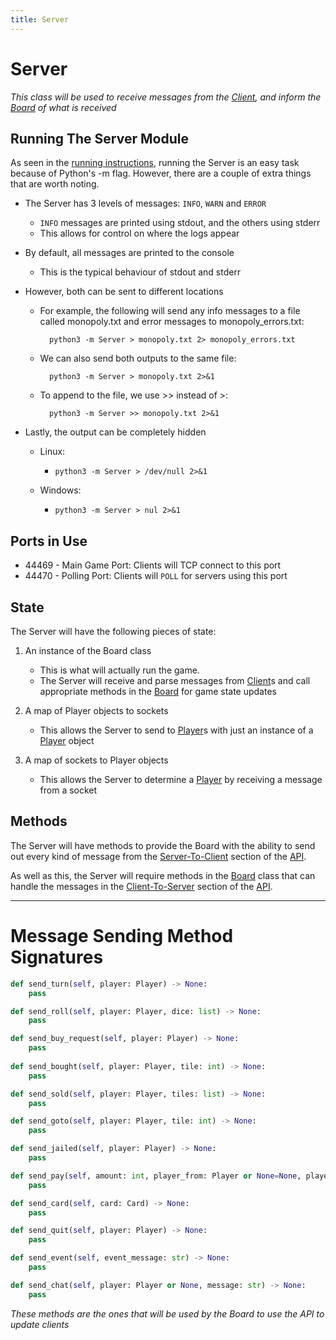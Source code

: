 ```yaml
---
title: Server
---
```


# Server
*This class will be used to receive messages from the [Client][1], and inform the [Board][2] of what is received*

## Running The Server Module
As seen in the [running instructions](.#running-the-game), running the Server is an easy task because of Python's -m flag.
However, there are a couple of extra things that are worth noting.

- The Server has 3 levels of messages: `INFO`, `WARN` and `ERROR`
    - `INFO` messages are printed using stdout, and the others using stderr
    - This allows for control on where the logs appear
    
- By default, all messages are printed to the console
    - This is the typical behaviour of stdout and stderr
    
- However, both can be sent to different locations
    - For example, the following will send any info messages to a file called monopoly.txt and error messages to monopoly_errors.txt:  
      ```
        python3 -m Server > monopoly.txt 2> monopoly_errors.txt
      ```
    - We can also send both outputs to the same file:  
      ```
        python3 -m Server > monopoly.txt 2>&1
      ```
    - To append to the file, we use >> instead of >:  
      ```
        python3 -m Server >> monopoly.txt 2>&1
      ```
      
- Lastly, the output can be completely hidden
    - Linux:
        - `python3 -m Server > /dev/null 2>&1`

    - Windows:
        - `python3 -m Server > nul 2>&1`

## Ports in Use
- 44469 - Main Game Port: Clients will TCP connect to this port
- 44470 - Polling Port: Clients will `POLL` for servers using this port

## State
The Server will have the following pieces of state:

1. An instance of the Board class
    - This is what will actually run the game.
    - The Server will receive and parse messages from [Client][1]s and call appropriate methods in the [Board][2] for game state updates
    
2. A map of Player objects to sockets
    - This allows the Server to send to [Player][3]s with just an instance of a [Player][3] object

3. A map of sockets to Player objects
    - This allows the Server to determine a [Player][3] by receiving a message from a socket
    
## Methods
The Server will have methods to provide the Board with the ability to send out every kind of message from the [Server-To-Client](https://crnbrdrck.github.io/Monopoly/API#server-to-client-commands) section of the [API][4].

As well as this, the Server will require methods in the [Board][2] class that can handle the messages in the [Client-To-Server](https://crnbrdrck.github.io/Monopoly/API#client-to-server-commands) section of the [API][4].

---

# Message Sending Method Signatures
```python
def send_turn(self, player: Player) -> None:
    pass

def send_roll(self, player: Player, dice: list) -> None:
    pass

def send_buy_request(self, player: Player) -> None:
    pass
    
def send_bought(self, player: Player, tile: int) -> None:
    pass

def send_sold(self, player: Player, tiles: list) -> None:
    pass

def send_goto(self, player: Player, tile: int) -> None:
    pass

def send_jailed(self, player: Player) -> None:
    pass

def send_pay(self, amount: int, player_from: Player or None=None, player_to: Player or None=None) -> None:
    pass

def send_card(self, card: Card) -> None:
    pass

def send_quit(self, player: Player) -> None:
    pass

def send_event(self, event_message: str) -> None:
    pass

def send_chat(self, player: Player or None, message: str) -> None:
    pass
```

_These methods are the ones that will be used by the Board to use the API to update clients_

[1]: https://crnbrdrck.github.io/Monopoly/Client
[2]: https://crnbrdrck.github.io/Monopoly/Board
[3]: https://crnbrdrck.github.io/Monopoly/Player
[4]: https://crnbrdrck.github.io/Monopoly/API
